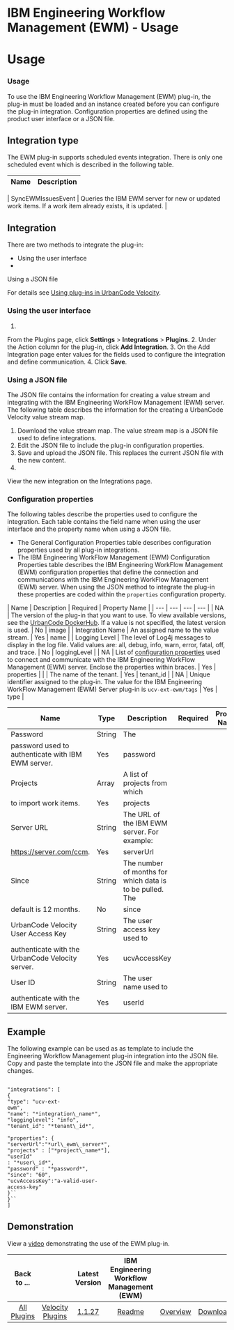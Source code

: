 
IBM Engineering Workflow Management (EWM) - Usage
=================================================

# Usage


### Usage


To use the IBM Engineering Workflow Management (EWM) plug-in, the plug-in must be loaded and an instance
created before you can configure the plug-in integration. Configuration properties are defined using the product user
interface or a JSON file.

Integration type
----------------

The EWM plug-in supports scheduled events integration.
There is only one scheduled event which is described in the following table.


| Name | Description |
| --- | --- |
|
SyncEWMIssuesEvent | Queries the IBM EWM server for new or updated work items. If a work item already exists, it is
updated. |

Integration
-----------

There are two methods to integrate the plug-in:

* Using the user interface
*
Using a JSON file

For details see [Using plug-ins in UrbanCode
Velocity](https://www.urbancode.com/?post_type=resource&p=1005929&preview=true).

### Using the user interface

1.
From the Plugins page, click **Settings** > **Integrations** > **Plugins**.
2. Under the Action column for the plug-in,
click **Add Integration**.
3. On the Add Integration page enter values for the fields used to configure the integration
and define communication.
4. Click **Save**.

### Using a JSON file

The JSON file contains the information for
creating a value stream and integrating with the IBM Engineering WorkFlow Management (EWM) server. The following table
describes the information for the creating a UrbanCode Velocity value stream map.

1. Download the value stream map.
The value stream map is a JSON file used to define integrations.
2. Edit the JSON file to include the plug-in
configuration properties.
3. Save and upload the JSON file. This replaces the current JSON file with the new content.
4.
View the new integration on the Integrations page.

### Configuration properties

The following tables describe the
properties used to configure the integration. Each table contains the field name when using the user interface and the
property name when using a JSON file.

* The General Configuration Properties table describes configuration properties
used by all plug-in integrations.
* The IBM Engineering WorkFlow Management (EWM) Configuration Properties table
describes the IBM Engineering WorkFlow Management (EWM) configuration properties that define the connection and
communications with the IBM Engineering WorkFlow Management (EWM) server. When using the JSON method to integrate the
plug-in these properties are coded within the `properties` configuration property.


| Name | Description | Required |
Property Name |
| --- | --- | --- | --- |
| NA | The version of the plug-in that you want to use. To view available
versions, see the [UrbanCode DockerHub](https://hub.docker.com/r/urbancode/ucv-ext-bitbucket-server/tags). If a value is
not specified, the latest version is used. | No | image |
| Integration Name | An assigned name to the value stream. |
Yes | name |
| Logging Level | The level of Log4j messages to display in the log file. Valid values are: all, debug,
info, warn, error, fatal, off, and trace. | No | loggingLevel |
| NA | List of [configuration properties](#properties)
used to connect and communicate with the IBM Engineering WorkFlow Management (EWM) server. Enclose the properties within
braces. | Yes | properties |
|  | The name of the tenant. | Yes | tenant\_id |
| NA | Unique identifier assigned to the
plug-in. The value for the IBM Engineering WorkFlow Management (EWM) Server plug-in is `ucv-ext-ewm/tags` | Yes | type
|


| Name | Type | Description | Required | Project Name |
| --- | --- | --- | --- | --- |
| Password | String | The
password used to authenticate with IBM EWM server. | Yes | password |
| Projects | Array | A list of projects from which
to import work items. | Yes | projects |
| Server URL | String | The URL of the IBM EWM server. For example:
https://server.com/ccm. | Yes | serverUrl |
| Since | String | The number of months for which data is to be pulled. The
default is 12 months. | No | since |
| UrbanCode Velocity User Access Key | String | The user access key used to
authenticate with the UrbanCode Velocity server. | Yes | ucvAccessKey |
| User ID | String | The user name used to
authenticate with the IBM EWM server. | Yes | userId |

Example
-------

The following example can be used as as
template to include the Engineering Workflow Management plug-in integration into the JSON file. Copy and paste the
template into the JSON file and make the appropriate changes.


```

"integrations": [
{
"type": "ucv-ext-
ewm",
"name": "*integration\_name*",
"logginglevel": "info",
"tenant_id": "*tenant\_id*",

"properties": {
"serverUrl":"*url\_ewm\_server*",
"projects" : ["*project\_name*"],
"userId"
: "*user\_id*",
"password" : "*password*",
"since": "60",
"ucvAccessKey":"a-valid-user-
access-key"
}``
}``
]

```

Demonstration
-------------

View a
[video](https://www.youtube.com/watch?v=mY14Kn1R0EI) demonstrating the use of the EWM plug-in.




|Back to ...||Latest Version|IBM Engineering Workflow Management (EWM) |||
| :---: | :---: | :---: | :---: | :---: | :---: |
|[All Plugins](../../index.md)|[Velocity Plugins](../README.md)|[1.1.27](https://github.com/UrbanCode/IBM-UCV-PLUGINS/raw/main/files/ucv-ext-ewm/ucv-ext-ewm:1.1.27.tar.zip)|[Readme](README.md)|[Overview](overview.md)|[Downloads](downloads.md)|
